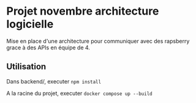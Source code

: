 # Projet novembre architecture logicielle

Mise en place d'une architecture pour communiquer avec des rapsberry grace à des APIs en équipe de 4.

## Utilisation

Dans backend/, executer `npm install`

A la racine du projet, executer `docker compose up --build`
